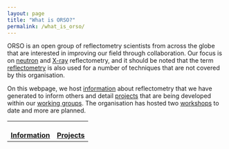 ```yaml
---
layout: page
title: "What is ORSO?"
permalink: /what_is_orso/
---
```


ORSO is an open group of reflectometry scientists from across the globe that are interested in improving our field through collaboration.
Our focus is on [neutron](https://en.wikipedia.org/wiki/Neutron_reflectometry) and [X-ray](https://en.wikipedia.org/wiki/X-ray_reflectivity) reflectometry, and it should be noted that the term [reflectometry](https://en.wikipedia.org/wiki/Reflectometry) is also used for a number of techniques that are not covered by this organisation.

On this webpage, we host [information](/information/) about reflectometry that we have generated to inform others and detail [projects](/projects/) that are being developed within our [working groups](/working_groups).
The organisation has hosted two [workshops](/workshops/) to date and more are planned.


<!--
This is the table view for the different options
DO NOT EDIT UNLESS YOU KNOW THAT YOU ARE DOING
andrew.mccluskey@ess.eu
-->
<table class="tt">
  <tr class="tt">
    <td class="tt">
      <a class="tt" href="../information/">
        <i class="fas fa-info fa-5x"></i>
        <br>
        <b>Information</b></a>
    </td>
    <td class="tt">
      <a class="tt" href="../projects/">
        <i class="fas fa-project-diagram fa-5x"></i>
        <br>
        <b>Projects</b></a>
    </td>
  </tr>
</table>
